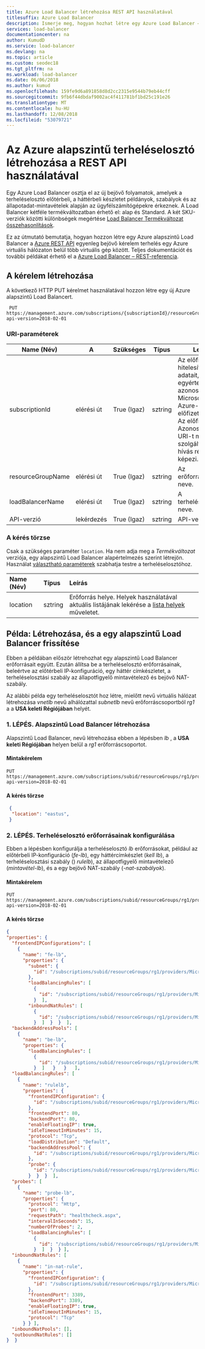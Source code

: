 ```yaml
---
title: Azure Load Balancer létrehozása REST API használatával
titlesuffix: Azure Load Balancer
description: Ismerje meg, hogyan hozhat létre egy Azure Load Balancer – REST API használatával.
services: load-balancer
documentationcenter: na
author: KumudD
ms.service: load-balancer
ms.devlang: na
ms.topic: article
ms.custom: seodec18
ms.tgt_pltfrm: na
ms.workload: load-balancer
ms.date: 06/06/2018
ms.author: kumud
ms.openlocfilehash: 159fe9d6a891858d8d2cc2315e9544b79eb44cff
ms.sourcegitcommit: 9fb6f44dbdaf9002ac4f411781bf1bd25c191e26
ms.translationtype: MT
ms.contentlocale: hu-HU
ms.lasthandoff: 12/08/2018
ms.locfileid: "53079721"
---
```

# <a name="create-an-azure-basic-load-balancer-using-rest-api"></a>Az Azure alapszintű terheléselosztó létrehozása a REST API használatával

Egy Azure Load Balancer osztja el az új bejövő folyamatok, amelyek a terheléselosztó előtérbeli, a háttérbeli készletet példányok, szabályok és az állapotadat-mintavételek alapján az ügyfélszámítógépekre érkeznek. A Load Balancer kétféle termékváltozatban érhető el: alap és Standard. A két SKU-verziók közötti különbségek megértése [Load Balancer Termékváltozat összehasonlítások](load-balancer-overview.md#skus).
 
Ez az útmutató bemutatja, hogyan hozzon létre egy Azure alapszintű Load Balancer a [Azure REST API](/rest/api/azure/) egyenleg bejövő kérelem terhelés egy Azure virtuális hálózaton belül több virtuális gép között. Teljes dokumentációt és további példákat érhető el a [Azure Load Balancer – REST-referencia](/rest/api/load-balancer/).
 
## <a name="build-the-request"></a>A kérelem létrehozása
A következő HTTP PUT kérelmet használatával hozzon létre egy új Azure alapszintű Load Balancert.
 ```HTTP
  PUT https://management.azure.com/subscriptions/{subscriptionId}/resourceGroups/{resourceGroupName}/providers/Microsoft.Network/loadBalancers/{loadBalancerName}?api-version=2018-02-01
  ```
### <a name="uri-parameters"></a>URI-paraméterek

|Name (Név)  |A  |Szükséges |Típus |Leírás |
|---------|---------|---------|---------|--------|
|subscriptionId   |  elérési út       |  True (Igaz)       |   sztring      |  Az előfizetés hitelesítő adatait, amelyek egyértelműen azonosítják a Microsoft Azure-előfizetéshez. Az előfizetés-Azonosítót az URI-t minden szolgáltatás hívás részét képezi.      |
|resourceGroupName     |     elérési út    | True (Igaz)        |  sztring       |   Az erőforráscsoport neve.     |
|loadBalancerName     |  elérési út       |      True (Igaz)   |    sztring     |    A terheléselosztó neve.    |
|API-verzió    |   lekérdezés     |  True (Igaz)       |     sztring    |  API-verzió.      |



### <a name="request-body"></a>A kérés törzse

Csak a szükséges paraméter `location`. Ha nem adja meg a *Termékváltozat* verziója, egy alapszintű Load Balancer alapértelmezés szerint létrejön.  Használat [választható paraméterek](https://docs.microsoft.com/rest/api/load-balancer/loadbalancers/createorupdate#request-body) szabhatja testre a terheléselosztóhoz.

| Name (Név) | Típus | Leírás |
| :--- | :--- | :---------- |
| location | sztring | Erőforrás helye. Helyek használatával aktuális listájának lekérése a [lista helyek](https://docs.microsoft.com/rest/api/resources/subscriptions/listlocations) műveletet. |


## <a name="example-create-and-update-a-basic-load-balancer"></a>Példa: Létrehozása, és a egy alapszintű Load Balancer frissítése

Ebben a példában először létrehozhat egy alapszintű Load Balancer erőforrásait együtt. Ezután állítsa be a terheléselosztó erőforrásainak, beleértve az előtérbeli IP-konfiguráció, egy háttér címkészletet, a terheléselosztási szabály az állapotfigyelő mintavételező és bejövő NAT-szabály.

Az alábbi példa egy terheléselosztót hoz létre, mielőtt nevű virtuális hálózat létrehozása *vnetlb* nevű alhálózattal *subnetlb* nevű erőforráscsoportból *rg1* a a **USA keleti Régiójában** helyét.

### <a name="step-1-create-a-basic-load-balancer"></a>1. LÉPÉS. Alapszintű Load Balancer létrehozása
Alapszintű Load Balancer, nevű létrehozása ebben a lépésben *lb* , a **USA keleti Régiójában** helyen belül a *rg1* erőforráscsoportot.
#### <a name="sample-request"></a>Mintakérelem

  ```HTTP    
  PUT https://management.azure.com/subscriptions/subid/resourceGroups/rg1/providers/Microsoft.Network/loadBalancers/lb?api-version=2018-02-01
  ```
#### <a name="request-body"></a>A kérés törzse

  ```JSON
   {
    "location": "eastus",
   }
  ```
### <a name="step-2-configure-load-balancer-resources"></a>2. LÉPÉS. Terheléselosztó erőforrásainak konfigurálása
Ebben a lépésben konfigurálja a terheléselosztó *lb* erőforrásokat, például az előtérbeli IP-konfiguráció (*fe-lb*), egy háttércímkészlet (*kell lb*), a terheléselosztási szabály () *rulelb*), az állapotfigyelő mintavételező (*mintavétel-lb*), és a egy bejövő NAT-szabály (*-nat-szabályok*).
#### <a name="sample-request"></a>Mintakérelem

  ```HTTP    
  PUT https://management.azure.com/subscriptions/subid/resourceGroups/rg1/providers/Microsoft.Network/loadBalancers/lb?api-version=2018-02-01
  ```
#### <a name="request-body"></a>A kérés törzse

  ```JSON
{
  "properties": {
    "frontendIPConfigurations": [
      {
        "name": "fe-lb",
        "properties": {
          "subnet": {
            "id": "/subscriptions/subid/resourceGroups/rg1/providers/Microsoft.Network/virtualNetworks/vnetlb/subnets/subnetlb"
          },
          "loadBalancingRules": [
            {
              "id": "/subscriptions/subid/resourceGroups/rg1/providers/Microsoft.Network/loadBalancers/lb/loadBalancingRules/rulelb"
            }  ],
          "inboundNatRules": [
            {
              "id": "/subscriptions/subid/resourceGroups/rg1/providers/Microsoft.Network/loadBalancers/lb/inboundNatRules/in-nat-rule"
            }  ]  }  }  ],
    "backendAddressPools": [
      {
        "name": "be-lb",
        "properties": {
          "loadBalancingRules": [
            {
              "id": "/subscriptions/subid/resourceGroups/rg1/providers/Microsoft.Network/loadBalancers/lb/loadBalancingRules/rulelb"
            }  ]   }   }   ],
    "loadBalancingRules": [
      {
        "name": "rulelb",
        "properties": {
          "frontendIPConfiguration": {
            "id": "/subscriptions/subid/resourceGroups/rg1/providers/Microsoft.Network/loadBalancers/lb/frontendIPConfigurations/fe-lb"
          },
          "frontendPort": 80,
          "backendPort": 80,
          "enableFloatingIP": true,
          "idleTimeoutInMinutes": 15,
          "protocol": "Tcp",
          "loadDistribution": "Default",
          "backendAddressPool": {
            "id": "/subscriptions/subid/resourceGroups/rg1/providers/Microsoft.Network/loadBalancers/lb/backendAddressPools/be-lb"
          },
          "probe": {
            "id": "/subscriptions/subid/resourceGroups/rg1/providers/Microsoft.Network/loadBalancers/lb/probes/probe-lb"
          }  }  }  ],
    "probes": [
      {
        "name": "probe-lb",
        "properties": {
          "protocol": "Http",
          "port": 80,
          "requestPath": "healthcheck.aspx",
          "intervalInSeconds": 15,
          "numberOfProbes": 2,
          "loadBalancingRules": [
            {
              "id": "/subscriptions/subid/resourceGroups/rg1/providers/Microsoft.Network/loadBalancers/lb/loadBalancingRules/rulelb"
            }  ]  }  } ],
    "inboundNatRules": [
      {
        "name": "in-nat-rule",
        "properties": {
          "frontendIPConfiguration": {
            "id": "/subscriptions/subid/resourceGroups/rg1/providers/Microsoft.Network/loadBalancers/lb/frontendIPConfigurations/fe-lb"
          },
          "frontendPort": 3389,
          "backendPort": 3389,
          "enableFloatingIP": true,
          "idleTimeoutInMinutes": 15,
          "protocol": "Tcp"
        } } ],
    "inboundNatPools": [],
    "outboundNatRules": []
  }  }
```
